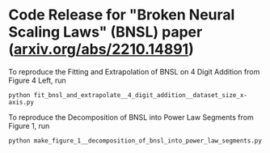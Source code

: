 # Code Release for "Broken Neural Scaling Laws" (BNSL) paper ([arxiv.org/abs/2210.14891](arxiv.org/abs/2210.14891))

To reproduce the Fitting and Extrapolation of BNSL on 4 Digit Addition from Figure 4 Left, run 

```python fit_bnsl_and_extrapolate__4_digit_addition__dataset_size_x-axis.py```




To reproduce the Decomposition of BNSL into Power Law Segments from Figure 1, run 

```python make_figure_1__decomposition_of_bnsl_into_power_law_segments.py ```

